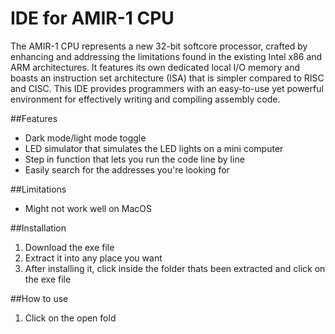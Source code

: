 # IDE for AMIR-1 CPU 
The AMIR-1 CPU represents a new 32-bit softcore processor, crafted by enhancing and addressing the limitations found in the existing Intel x86 and ARM architectures. It features its own dedicated local I/O memory and boasts an instruction set architecture (ISA) that is simpler compared to RISC and CISC. This IDE provides programmers with an easy-to-use yet powerful environment for effectively writing and compiling assembly code. 

##Features
* Dark mode/light mode toggle
* LED simulator that simulates the LED lights on a mini computer
* Step in function that lets you run the code line by line 
* Easily search for the addresses you're looking for

##Limitations
* Might not work well on MacOS

##Installation 
1. Download the exe file
2. Extract it into any place you want
3. After installing it, click inside the folder thats been extracted and click on the exe file

##How to use
1. Click on the open fold
